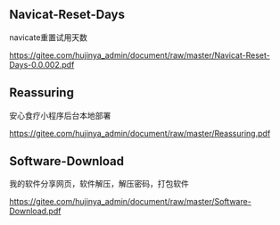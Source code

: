 ## Navicat-Reset-Days

navicate重置试用天数

https://gitee.com/hujinya_admin/document/raw/master/Navicat-Reset-Days-0.0.002.pdf

## Reassuring

安心食疗小程序后台本地部署

https://gitee.com/hujinya_admin/document/raw/master/Reassuring.pdf

## Software-Download

我的软件分享网页，软件解压，解压密码，打包软件

https://gitee.com/hujinya_admin/document/raw/master/Software-Download.pdf

<!--

## 此标题不显示在目录中 <!-- {docsify-ignore} -->

<!--标题后面加下面这个，此标题就不会显示在目录中。-->

<!-- {docsify-ignore} -->
